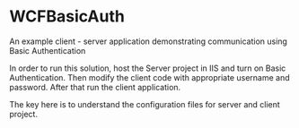 # WCFBasicAuth
An example client - server application demonstrating communication using Basic Authentication

In order to run this solution, host the Server project in IIS and turn on Basic Authentication. 
Then modify the client code with appropriate username and password. After that run the client application.

The key here is to understand the configuration files for server and client project.
